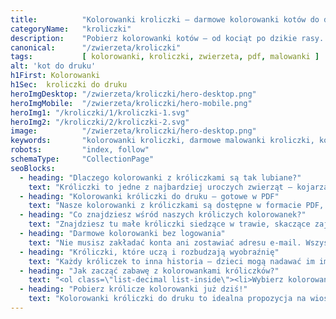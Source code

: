 ```yaml
---
title:          "Kolorowanki kroliczki – darmowe kolorowanki kotów do druku"
categoryName:   "kroliczki"
description:    "Pobierz kolorowanki kotów – od kociąt po dzikie rasy. Wysokiej jakości PDF gotowy do druku."
canonical:      "/zwierzeta/kroliczki"
tags:           [ kolorowanki, kroliczki, zwierzeta, pdf, malowanki ]
alt: 'kot do druku'
h1First: Kolorowanki
h1Sec:  kroliczki do druku
heroImgDesktop: "/zwierzeta/kroliczki/hero-desktop.png"
heroImgMobile:  "/zwierzeta/kroliczki/hero-mobile.png"
heroImg1: "/kroliczki/1/kroliczki-1.svg"
heroImg2: "/kroliczki/2/kroliczki-2.svg"
image:          "/zwierzeta/kroliczki/hero-desktop.png"
keywords:       "kolorowanki kroliczki, darmowe malowanki kroliczki, kolorowanki zwierzeta"
robots:         "index, follow"
schemaType:     "CollectionPage"
seoBlocks:
  - heading: "Dlaczego kolorowanki z króliczkami są tak lubiane?"
    text: "Króliczki to jedne z najbardziej uroczych zwierząt – kojarzą się z delikatnością, miękkością i spokojem. Dzieci uwielbiają je kolorować, bo są przyjazne, mają śmieszne uszka i często występują w bajkach. Kolorowanie króliczków rozwija motorykę małą, uczy skupienia i przynosi dużo radości każdemu małemu artyście."
  - heading: "Kolorowanki króliczki do druku – gotowe w PDF"
    text: "Nasze kolorowanki z króliczkami są dostępne w formacie PDF, idealnym do wydruku na domowej drukarce. Wystarczy jedno kliknięcie, by pobrać obrazek i zacząć kolorowanie. Bez rejestracji, bez czekania – wszystko w 100% darmowe."
  - heading: "Co znajdziesz wśród naszych króliczych kolorowanek?"
    text: "Znajdziesz tu małe króliczki siedzące w trawie, skaczące zajączki, króliczki wielkanocne z koszyczkiem, króliczki z marchewką, w kapeluszu czy wśród kwiatków. Są też scenki do kolorowania z dziećmi, bajkowymi postaciami i mini zadania jak labirynty czy 'połącz kropki'."
  - heading: "Darmowe kolorowanki bez logowania"
    text: "Nie musisz zakładać konta ani zostawiać adresu e-mail. Wszystkie kolorowanki króliczków możesz pobrać i wydrukować od razu. Nasza strona jest przejrzysta i wolna od reklam – stawiamy na bezpieczną i bezproblemową zabawę."
  - heading: "Króliczki, które uczą i rozbudzają wyobraźnię"
    text: "Każdy króliczek to inna historia – dzieci mogą nadawać im imiona, wymyślać przygody i tworzyć własne opowieści. To wspaniała okazja, by rozwijać kreatywność, ćwiczyć precyzję i poznawać zwyczaje tych uroczych zwierząt."
  - heading: "Jak zacząć zabawę z kolorowankami króliczków?"
    text: "<ol class=\"list-decimal list-inside\"><li>Wybierz kolorowankę z króliczkiem z naszej galerii</li><li>Pobierz plik PDF jednym kliknięciem</li><li>Wydrukuj go na dowolnej drukarce</li><li>Przygotuj kredki, pisaki lub pastele</li><li>Rozpocznij zabawę i daj się ponieść wyobraźni!</li></ol>"
  - heading: "Pobierz królicze kolorowanki już dziś!"
    text: "Kolorowanki króliczki do druku to idealna propozycja na wiosnę, Wielkanoc, wolne popołudnie lub kreatywną zabawę w przedszkolu. Pobierz za darmo nasze ilustracje, stwórz własną kolekcję i daj dziecku mnóstwo radości z kolorowania!"
---
```

